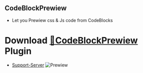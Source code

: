 ## CodeBlockPrewiew
- Let you Prewiew css & Js code from CodeBlocks
# Download [**🔽CodeBlockPrewiew**](https://betterdiscord.net/ghdl?url=https://raw.githubusercontent.com/Strencher/strencher.github.io/master/CodeBlockPrewiew.plugin.js) Plugin
 - [Support-Server](https://discord.gg/gvA2ree)
![Prewiew](https://strencher.github.io/CssCodePrewiew.gif)
